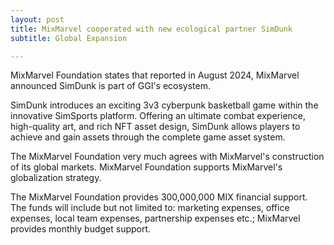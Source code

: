 ```yaml
---
layout: post
title: MixMarvel cooperated with new ecological partner SimDunk
subtitle: Global Expansion

---
```


MixMarvel Foundation states that reported in August 2024, MixMarvel announced 
SimDunk is part of GGI's ecosystem.

SimDunk introduces an exciting 3v3 cyberpunk basketball game within the innovative SimSports platform. Offering an ultimate combat experience, high-quality art, and rich NFT asset design, SimDunk allows players to achieve and gain assets through the complete game asset system.

The MixMarvel Foundation very much agrees with MixMarvel's construction of its global markets. MixMarvel Foundation supports MixMarvel's globalization strategy.

The MixMarvel Foundation provides 300,000,000 MIX financial support. The funds will include but not limited to: marketing expenses, office expenses, local team expenses, partnership expenses etc.; MixMarvel provides monthly budget support.


